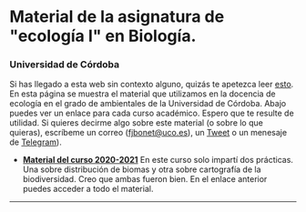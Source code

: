 # Material de la asignatura de "ecología I" en Biología. 
### Universidad de Córdoba 



Si has llegado a esta web sin contexto alguno, quizás te apetezca leer [esto](https://aprendiendo-cosas.github.io/). En esta página se muestra el material que utilizamos en la docencia de ecología en el grado de ambientales de la Universidad de Córdoba. Abajo puedes ver un enlace para cada curso académico. Espero que te resulte de utilidad. Si quieres decirme algo sobre este material (o sobre lo que quieras), escríbeme un correo ([fjbonet@uco.es](mailto:fjbonet@uco.es)), un [Tweet](https://twitter.com/fjbonet) o un menesaje de [Telegram](t.me/fjbonet)). 





+ **[Material del curso 2020-2021](https://aprendiendo-cosas.github.io/eco_I_bio_uco/contenidos_ecologia_I_bio_2020-2021.html)**
  En este curso solo impartí dos prácticas. Una sobre distribución de biomas y otra sobre cartografía de la biodiversidad. Creo que ambas fueron bien. En el enlace anterior puedes acceder a todo el material.
***